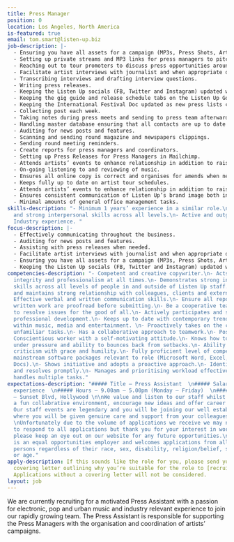 ```yaml
---
title: Press Manager
position: 0
location: Los Angeles, North America
is-featured: true
email: tom.smart@listen-up.biz
job-description: |-
  - Ensuring you have all assets for a campaign (MP3s, Press Shots, Artwork, Biographies etc) to create press packs on Egnyte.
  - Setting up private streams and MP3 links for press managers to pitch with.
  - Reaching out to tour promoters to discuss press opportunities around dates.
  - Facilitate artist interviews with journalist and when appropriate directly conducts interviews with artists on behalf of journalists.
  - Transcribing interviews and drafting interview questions.
  - Writing press releases.
  - Keeping the Listen Up socials (FB, Twitter and Instagram) updated with any clients news/features that have gone live that day/week.
  - Keeping the gig guide and release schedule tabs on the Listen Up Google doc updated.
  - Keeping the International Festival Doc updated as new press lists come through.
  - Collecting post each week.
  - Taking notes during press meets and sending to press team afterwards.
  - Handling master database ensuring that all contacts are up to date and new ones are added as they come through.
  - Auditing for news posts and features.
  - Scanning and sending round magazine and newspapers clippings.
  - Sending round meeting reminders.
  - Create reports for press managers and coordinators.
  - Setting up Press Releases for Press Managers in Mailchimp.
  - Attends artists’ events to enhance relationship in addition to raising the profile of yourself and Listen Up.
  - On-going listening to and reviewing of music.
  - Ensures all online copy is correct and organises for amends when necessary.
  - Keeps fully up to date on artist tour schedules.
  - Attends artists’ events to enhance relationship in addition to raising the profile of yourself and Listen Up.
  - Ensures consistent communication of Listen Up’s brand image both internally and in the industry.
  - Minimal amounts of general office management tasks.
skills-description: "- Minimum 1 years’ experience in a similar role.\n- Demonstrated
  and strong interpersonal skills across all levels.\n- Active and outgoing contributor.\n-
  Industry experience. "
focus-description: |-
  - Effectively communicating throughout the business.
  - Auditing for news posts and features.
  - Assisting with press releases when needed.
  - Facilitate artist interviews with journalist and when appropriate directly conducts interviews with artists on behalf of journalists.
  - Ensuring you have all assets for a campaign (MP3s, Press Shots, Artwork, Biographies etc) to create press packs on Egnyte.
  - Keeping the Listen Up socials (FB, Twitter and Instagram) updated with any clients news/features that have gone live that day/week.
competencies-description: "- Competent and creative copywriter.\n- Acts with discretion,
  integrity and professionalism at all times.\n- Demonstrates strong interpersonal
  skills across all levels of people in and outside of Listen Up staff.\n- Develops
  and maintains strong relationship with colleagues, clients and external suppliers.\n-
  Effective verbal and written communication skills.\n- Ensure all reports, data and
  written work are proofread before submitting.\n- Be a cooperative team player willing
  to resolve issues for the good of all.\n- Actively participates and seeks continual
  professional development.\n- Keeps up to date with contemporary trends and news
  within music, media and entertainment. \n- Proactively takes on the challenge of
  unfamiliar tasks.\n- Has a collaborative approach to teamwork.\n- Positive attitude.\n-
  Conscientious worker with a self-motivating attitude.\n- Knows how to handle themselves
  under pressure and ability to bounces back from setbacks.\n- Ability to take constructive
  criticism with grace and humility.\n- Fully proficient level of competency of all
  mainstream software packages relevant to role (Microsoft Word, Excel, Office, Google
  Docs).\n- Shows initiative and adopts a proactive approach.\n- Identifies issues
  and resolves promptly.\n- Manages and prioritising workload effectively.\n- Successfully
  handles multiple tasks."
expectations-description: "##### Title — Press Assistant  \n##### Salary — Based on
  experience  \n##### Hours — 9.00am – 5.00pm (Monday – Friday)  \n##### Location
  — Sunset Blvd, Hollywood \n\nWe value and listen to our staff whilst maintaining
  a fun collabrative environment, encourage new ideas and offer career progression.
  Our staff events are legendary and you will be joining our well established team
  where you will be given genuine care and support from your colleagues and Directors.
  \nUnfortunately due to the volume of applications we receive we may not be able
  to respond to all applications but thank you for your interest in working with us,
  please keep an eye out on our website for any future opportunities.\n\nListen Up
  is an equal opportunities employer and welcomes applications from all suitably qualified
  persons regardless of their race, sex, disability, religion/belief, sexual orientation
  or age."
apply-description: If this sounds like the role for you, please send your email and
  covering letter outlining why you’re suitable for the role to [recruitment@listen-up.biz](mailto:recruitment@listen-up.biz).
  Applications without a covering letter will not be considered.
layout: job
---
```


We are currently recruiting for a motivated Press Assistant with a passion for electronic, pop and urban music and industry relevant experience to join our rapidly growing team. The Press Assistant is responsible for supporting the Press Managers with the organisation and coordination of artists’ campaigns.